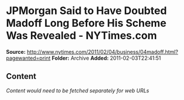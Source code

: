 # JPMorgan Said to Have Doubted Madoff Long Before His Scheme Was Revealed - NYTimes.com

**Source:** http://www.nytimes.com/2011/02/04/business/04madoff.html?pagewanted=print
**Folder:** Archive
**Added:** 2011-02-03T22:41:51




## Content
*Content would need to be fetched separately for web URLs*
